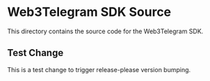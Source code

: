 # Web3Telegram SDK Source

This directory contains the source code for the Web3Telegram SDK.

## Test Change

This is a test change to trigger release-please version bumping.
